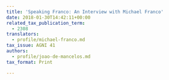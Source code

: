 ```yaml
---
title: 'Speaking Franco: An Interview with Michael Franco'
date: 2018-01-30T14:42:11+00:00
related_tax_publication_term:
  - 2308
translators:
  - profile/michael-franco.md
tax_issue: AGNI 41
authors:
  - profile/joao-de-mancelos.md
tax_format: Print

---
```

